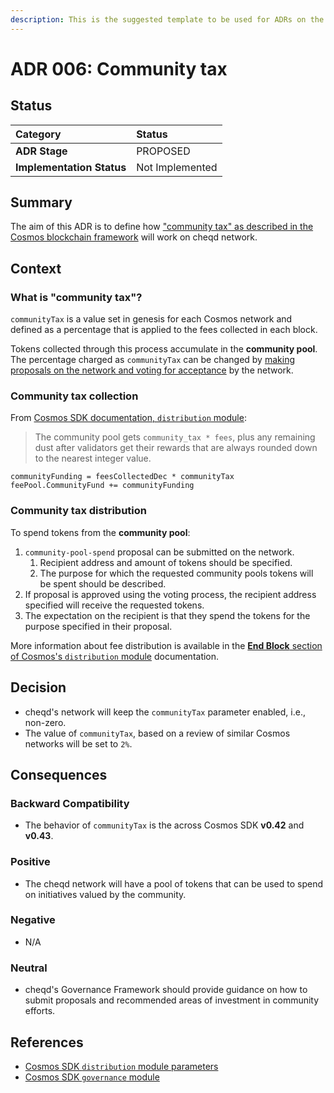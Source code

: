 ```yaml
---
description: This is the suggested template to be used for ADRs on the cheqd-node project.
---
```


# ADR 006: Community tax

## Status

| Category | Status |
| :--- | :--- |
| **ADR Stage** | PROPOSED |
| **Implementation Status** | Not Implemented |

## Summary

The aim of this ADR is to define how ["community tax" as described in the Cosmos blockchain framework](https://docs.cosmos.network/v0.43/modules/distribution/07_params.html#parameters) will work on cheqd network.

## Context

### What is "community tax"?

`communityTax` is a value set in genesis for each Cosmos network and defined as a percentage that is applied to the fees collected in each block. 

Tokens collected through this process accumulate in the **community pool**. The percentage charged as `communityTax` can be changed by [making proposals on the network and voting for acceptance](https://docs.cosmos.network/v0.42/modules/gov/) by the network.

### Community tax collection

From [Cosmos SDK documentation, `distribution` module](https://docs.cosmos.network/v0.43/modules/distribution/03_begin_block.html#reward-to-the-community-pool):

> The community pool gets `community_tax * fees`, plus any remaining dust after validators get their rewards that are always rounded down to the nearest integer value.

```text
communityFunding = feesCollectedDec * communityTax
feePool.CommunityFund += communityFunding
```

### Community tax distribution

To spend tokens from the **community pool**:

1. `community-pool-spend` proposal can be submitted on the network.
   1. Recipient address and amount of tokens should be specified.
   2. The purpose for which the requested community pools tokens will be spent should be described.
2. If proposal is approved using the voting process, the recipient address specified will receive the requested tokens.
3. The expectation on the recipient is that they spend the tokens for the purpose specified in their proposal.

More information about fee distribution is available in the [**End Block** section of Cosmos's `distribution` module](https://docs.cosmos.network/v0.42/modules/distribution/03_end_block.html) documentation.

## Decision

* cheqd's network will keep the `communityTax` parameter enabled, i.e., non-zero.
* The value of `communityTax`, based on a review of similar Cosmos networks will be set to `2%`.

## Consequences

### Backward Compatibility

* The behavior of `communityTax` is the across Cosmos SDK **v0.42** and **v0.43**.

### Positive

* The cheqd network will have a pool of tokens that can be used to spend on initiatives valued by the community.

### Negative

* N/A

### Neutral

* cheqd's Governance Framework should provide guidance on how to submit proposals and recommended areas of investment in community efforts.

## References

* [Cosmos SDK `distribution` module parameters](https://docs.cosmos.network/v0.43/modules/distribution/07_params.html#parameters)
* [Cosmos SDK `governance` module](https://docs.cosmos.network/v0.42/modules/gov/)

